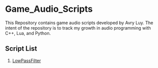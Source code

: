 # Game_Audio_Scripts

This Repository contains game audio scripts developed by Avry Luy. The intent of the repository is to track my growth in audio programming with C++, Lua, and Python.

## Script List

1. [LowPassFilter](LowPassFilter/README.md)
